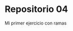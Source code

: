 # Repositorio 04
Mi primer ejercicio con ramas
<!--![alt text](img/image.png)
![alt text](img/image-1.png)
![alt text](img/image-2.png)
![alt text](img/image-3.png) 
![alt text](image.png)
![alt text](image-1.png)-->